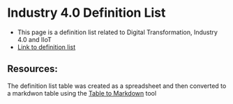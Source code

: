 # Industry 4.0 Definition List
- This page is a definition list related to Digital Transformation, Industry 4.0 and IIoT
- [Link to definition list](/docs/definition-list.md)

## Resources:
The definition list table was created as a spreadsheet and then converted to a markdwon table using the [Table to Markdown](https://tabletomarkdown.com/) tool
